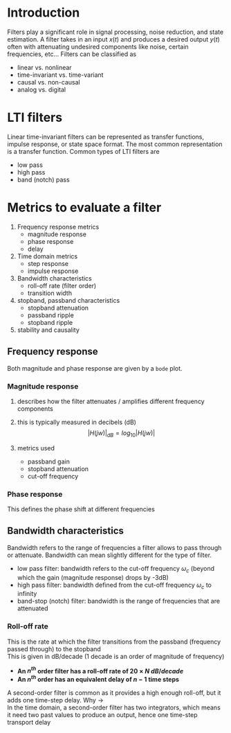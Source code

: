 # Introduction
Filters play a significant role in signal processing, noise reduction, and state estimation. A filter takes in an input $x(t)$ and produces a desired output $y(t)$ often with attenuating undesired components like noise, certain frequencies, etc... Filters can be classified as
- linear vs. nonlinear
- time-invariant vs. time-variant
- causal vs. non-causal
- analog vs. digital

# LTI filters
Linear time-invariant filters can be represented as transfer functions, impulse response, or state space format. The most common representation is a transfer function.
Common types of LTI filters are
- low pass
- high pass
- band (notch) pass

# Metrics to evaluate a filter
1. Frequency response metrics
	  - magnitude response
	  - phase response
	  - delay
2. Time domain metrics
	  - step response
	  - impulse response
3. Bandwidth characteristics
	  - roll-off rate (filter order)
	  - transition width
4. stopband, passband characteristics
	  - stopband attenuation
	  - passband ripple
	  - stopband ripple
 5. stability and causality

## Frequency response
Both magnitude and phase response are given by a ```bode``` plot.

### Magnitude response
1. describes how the filter attenuates / amplifies different frequency components
2. this is typically measured in decibels (dB)   
$$
|H(jw)|_{dB} = log_{10}|H(jw)|
$$

3. metrics used
	  - passband gain
	  - stopband attenuation
	  - cut-off frequency

### Phase response
This defines the phase shift at different frequencies

## Bandwidth characteristics
Bandwidth refers to the range of frequencies a filter allows to pass through or attenuate. Bandwidth can mean slightly different for the type of filter.
- low pass filter: bandwidth refers to the cut-off frequency $\omega_c$ (beyond which the gain (magnitude response) drops by -3dB)
- high pass filter: bandwidth defined from the cut-off frequency $\omega_c$ to infinity
- band-stop (notch) filter: bandwidth is the range of frequencies that are attenuated

### Roll-off rate
This is the rate at which the filter transitions from the passband (frequency passed through) to the stopband  
This is given in dB/decade (1 decade is an order of magnitude of frequency)  
- **An $n^{th}$ order filter has a roll-off rate of $20 \times N\ dB/decade$**
- **An $n^{th}$ order has an equivalent delay of $n-1$ time steps**

A second-order filter is common as it provides a high enough roll-off, but it adds one time-step delay. Why $\rightarrow$  
In the time domain, a second-order filter has two integrators, which means it need two past values to produce an output, hence one time-step transport delay
